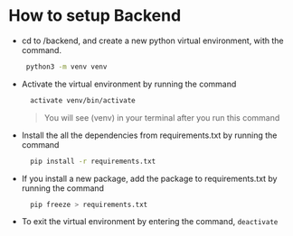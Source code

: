 # How to setup Backend

- cd to /backend, and create a new python virtual environment, with the command.

  ```bash
   python3 -m venv venv
  ```

- Activate the virtual environment by running the command

  ```bash
    activate venv/bin/activate
  ```

  > You will see (venv) in your terminal after you run this command

- Install the all the dependencies from requirements.txt by running the command

  ```bash
    pip install -r requirements.txt
  ```

- If you install a new package, add the package to requirements.txt by running the command

  ```bash
    pip freeze > requirements.txt
  ```

- To exit the virtual environment by entering the command, `deactivate`
